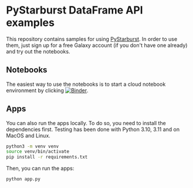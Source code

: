 # PyStarburst DataFrame API examples

This repository contains samples for using [PyStarburst](https://docs.starburst.io/starburst-galaxy/python/pystarburst.html). In order to use them,
just sign up for a free Galaxy account (if you don't have one already) and try
out the notebooks.

## Notebooks

The easiest way to use the notebooks is to start a cloud notebook environment by clicking
[![Binder](https://mybinder.org/badge_logo.svg)](https://mybinder.org/v2/gh/starburstdata/pystarburst-examples/HEAD).

## Apps

You can also run the apps locally. To do so, you need to install the dependencies first. Testing has been done with Python 3.10, 3.11 and on MacOS and Linux.

```bash
python3 -m venv venv
source venv/bin/activate
pip install -r requirements.txt
```

Then, you can run the apps:
```bash
python app.py
```